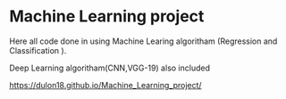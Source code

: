 # Machine Learning project
Here all code done in using Machine Learing algoritham (Regression and Classification ).

Deep Learning algoritham(CNN,VGG-19) also included

https://dulon18.github.io/Machine_Learning_project/
